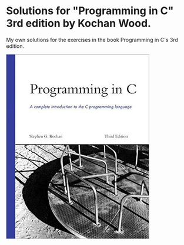 # Solutions for "Programming in C" 3rd edition by Kochan Wood.

My own solutions for the exercises in the book Programming in C's 3rd edition.

![Programming in C 3rd Edition](/images/programminginc.jpg?raw=true "Programming in C 3rd Edition")
